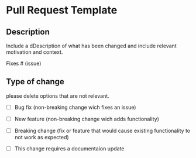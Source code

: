 # Pull Request Template

## Description
Include a dDescription of what has been changed and include relevant motivation and context.

Fixes # (issue)
## Type of change 
please delete options that are not relevant.

- [ ] Bug fix (non-breaking change wich fixes an issue)
- [ ] New feature (non-breaking change wich adds functionality)
- [ ] Breaking change (fix or feature that would cause existing functionality to not work as expected)
- [ ] This change requires a documentaion update

